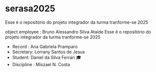 # serasa2025
Esse é o repositório do projeto integrador da turma tranforme-se 2025 


object employee : Bruno Alessandro Silva Ataide 
Esse é o repositório do projeto integrador da turma tranforme-se 2025


- Record : Ana Gabriela Pramparo 
 - Secretary: Lorrany Santos de Jesus 
- Student: Daniel da Silva Ferrari 🎓
- Discipline : Miszael N. Costa


